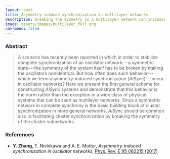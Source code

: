 ```yaml
---
layout: post
title: Asymmetry-induced synchronization in multilayer networks
description: breaking the symmetry in a multilayer network can increase the symmetry of its dynamics
image: assets/images/multilayer_full.png
nav-menu: false
---
```


### Abstract
> A scenario has recently been reported in which in order to stabilize complete synchronization of an oscillator network---a symmetric state---the symmetry of the system itself has to be broken by making the oscillators nonidentical.
> But how often does such behavior---which we term asymmetry-induced synchronization (_AISync_)---occur in oscillator networks?
> Here we present the first general scheme for constructing _AISync_ systems and demonstrate that this behavior is the norm rather than the exception in a wide class of physical systems that can be seen as multilayer networks.
> Since a symmetric network in complete synchrony is the basic building block of cluster synchronization in more general networks, _AISync_ should be common also in facilitating cluster synchronization by breaking the symmetry of the cluster subnetworks.

### References
* __Y. Zhang__, T. Nishikawa and A. E. Motter, *Asymmetry-induced synchronization in oscillator networks*, [Phys. Rev. E 95 062215 (2017)](http://dx.doi.org/10.1103/PhysRevE.95.062215)
